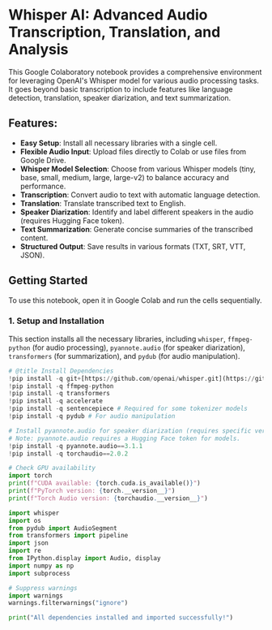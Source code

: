 # Whisper AI: Advanced Audio Transcription, Translation, and Analysis

This Google Colaboratory notebook provides a comprehensive environment for leveraging OpenAI's Whisper model for various audio processing tasks. It goes beyond basic transcription to include features like language detection, translation, speaker diarization, and text summarization.

## Features:

* **Easy Setup**: Install all necessary libraries with a single cell.
* **Flexible Audio Input**: Upload files directly to Colab or use files from Google Drive.
* **Whisper Model Selection**: Choose from various Whisper models (tiny, base, small, medium, large, large-v2) to balance accuracy and performance.
* **Transcription**: Convert audio to text with automatic language detection.
* **Translation**: Translate transcribed text to English.
* **Speaker Diarization**: Identify and label different speakers in the audio (requires Hugging Face token).
* **Text Summarization**: Generate concise summaries of the transcribed content.
* **Structured Output**: Save results in various formats (TXT, SRT, VTT, JSON).

## Getting Started

To use this notebook, open it in Google Colab and run the cells sequentially.

### 1. Setup and Installation

This section installs all the necessary libraries, including `whisper`, `ffmpeg-python` (for audio processing), `pyannote.audio` (for speaker diarization), `transformers` (for summarization), and `pydub` (for audio manipulation).

```python
# @title Install Dependencies
!pip install -q git+[https://github.com/openai/whisper.git](https://github.com/openai/whisper.git)
!pip install -q ffmpeg-python
!pip install -q transformers
!pip install -q accelerate
!pip install -q sentencepiece # Required for some tokenizer models
!pip install -q pydub # For audio manipulation

# Install pyannote.audio for speaker diarization (requires specific versions)
# Note: pyannote.audio requires a Hugging Face token for models.
!pip install -q pyannote.audio==3.1.1
!pip install -q torchaudio==2.0.2

# Check GPU availability
import torch
print(f"CUDA available: {torch.cuda.is_available()}")
print(f"PyTorch version: {torch.__version__}")
print(f"Torch Audio version: {torchaudio.__version__}")

import whisper
import os
from pydub import AudioSegment
from transformers import pipeline
import json
import re
from IPython.display import Audio, display
import numpy as np
import subprocess

# Suppress warnings
import warnings
warnings.filterwarnings("ignore")

print("All dependencies installed and imported successfully!")
